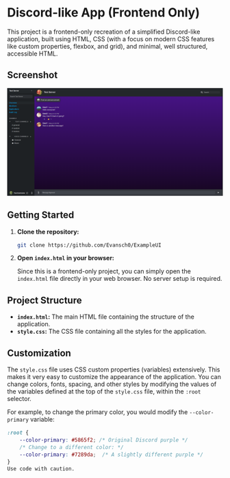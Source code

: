 # Discord-like App (Frontend Only)

This project is a frontend-only recreation of a simplified Discord-like application, built using HTML, CSS (with a focus on modern CSS features like custom properties, flexbox, and grid), and minimal, well structured, accessible HTML.

## Screenshot

![Screenshot of the main application interface](images/ui-screenshot.png)

## Getting Started

1.  **Clone the repository:**

    ```bash
    git clone https://github.com/Evansch0/ExampleUI
    ```

2.  **Open `index.html` in your browser:**

    Since this is a frontend-only project, you can simply open the `index.html` file directly in your web browser.  No server setup is required.

## Project Structure

*   **`index.html`:**  The main HTML file containing the structure of the application.
*   **`style.css`:**  The CSS file containing all the styles for the application.

## Customization

The `style.css` file uses CSS custom properties (variables) extensively.  This makes it very easy to customize the appearance of the application.  You can change colors, fonts, spacing, and other styles by modifying the values of the variables defined at the top of the `style.css` file, within the `:root` selector.

For example, to change the primary color, you would modify the `--color-primary` variable:

```css
:root {
    --color-primary: #5865f2; /* Original Discord purple */
    /* Change to a different color: */
    --color-primary: #7289da;  /* A slightly different purple */
}
Use code with caution.
